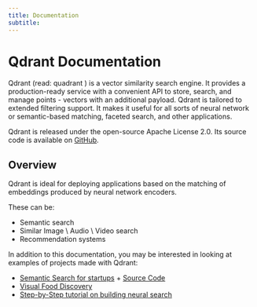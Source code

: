```yaml
---
title: Documentation
subtitle: 
---
```



# Qdrant Documentation

Qdrant (read: quadrant ) is a vector similarity search engine. It provides a production-ready service with a convenient API to store, search, and manage points - vectors with an additional payload. Qdrant is tailored to extended filtering support. It makes it useful for all sorts of neural network or semantic-based matching, faceted search, and other applications.

Qdrant is released under the open-source Apache License 2.0. Its source code is available on [GitHub](https://github.com/qdrant/qdrant).

## Overview

Qdrant is ideal for deploying applications based on the matching of embeddings produced by neural network encoders.

These can be:

- Semantic search
- Similar Image \ Audio \ Video search
- Recommendation systems

In addition to this documentation, you may be interested in looking at examples of projects made with Qdrant:

- [Semantic Search for startups](https://demo.qdrant.tech/) + [Source Code](https://github.com/qdrant/qdrant_demo)
- [Visual Food Discovery](https://food-discovery.qdrant.tech/)
- [Step-by-Step tutorial on building neural search](/articles/neural-search-tutorial/)
